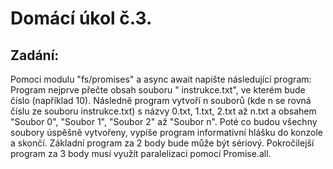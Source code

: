 # Domácí úkol č.3.

## Zadání:

Pomoci modulu "fs/promises" a async await napište následující program: Program nejprve přečte obsah souboru "
instrukce.txt", ve kterém bude číslo (například 10). Následně program vytvoří n souborů (kde n se rovná číslu ze souboru
instrukce.txt) s názvy 0.txt, 1.txt, 2.txt až n.txt a obsahem "Soubor 0", "Soubor 1", "Soubor 2" až "Soubor n". Poté co
budou všechny soubory úspěšně vytvořeny, vypíše program informativní hlášku do konzole a skončí. Základní program za 2
body bude může být sériový. Pokročilejší program za 3 body musí využít paralelizaci pomocí Promise.all.